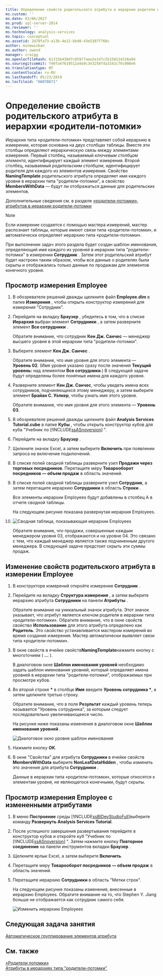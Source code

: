 ```yaml
---
title: Определение свойств родительского атрибута в иерархии родители потомки | Документация Майкрософт
ms.custom: ''
ms.date: 03/06/2017
ms.prod: sql-server-2014
ms.reviewer: ''
ms.technology: analysis-services
ms.topic: conceptual
ms.assetid: 2d78fa73-a13b-4e12-bbd0-43e5307f760c
author: minewiskan
ms.author: owend
manager: craigg
ms.openlocfilehash: 613156430d7c85977aee2e147c5b158124316a94
ms.sourcegitcommit: f40fa47619512a9a9c3e3258fda3242c76c008e6
ms.translationtype: MT
ms.contentlocale: ru-RU
ms.lasthandoff: 05/23/2019
ms.locfileid: "66078671"
---
```

# <a name="defining-parent-attribute-properties-in-a-parent-child-hierarchy"></a>Определение свойств родительского атрибута в иерархии «родители-потомки»
  Иерархия типа «родители-потомки» представляет собой иерархию в измерении, которая основана на двух столбцах таблицы. Вместе эти столбцы определяют иерархическую связь между элементами измерения. Первый столбец, называемый *ключевым столбцом элемента*, идентифицирует каждый элемент измерения. Второй столбец, называемый *родительским столбцом*, идентифицирует родителя для каждого из элементов измерения. Свойство **NamingTemplate** родительского атрибута определяет имя каждого уровня в иерархии типа "родители-потомки", а свойство **MembersWithData** — будут ли отображаться данные для родительских элементов.  
  
 Дополнительные сведения см. в разделе [«родители-потомки»](multidimensional-models/parent-child-dimension.md), [атрибутов в иерархии родители-потомки](multidimensional-models/parent-child-dimension-attributes.md)  
  
> [!NOTE]  
>  Если измерение создается с помощью мастера измерений, мастер распознает таблицы, которые имеют связи типа «родители-потомки», и автоматически определяет иерархию типа «родители-потомки».  
  
 При выполнении задач этого раздела будет создан шаблон именования, определяющий имя каждого из уровней в иерархии типа "родители-потомки" в измерении **Сотрудник** . Затем этот родительский атрибут будет настроен таким образом, чтобы все данные о родителях были скрыты и отображались только данные по продажам для элементов конечного уровня.  
  
## <a name="browsing-the-employee-dimension"></a>Просмотр измерения Employee  
  
1.  В обозревателе решений дважды щелкните файл **Employee.dim** в папке **Измерения** , чтобы открыть конструктор измерений для измерения "Сотрудник".  
  
2.  Перейдите на вкладку **Браузер** , убедитесь в том, что в списке **Иерархия** выбран элемент **Сотрудники** , а затем разверните элемент **Все сотрудники** .  
  
     Обратите внимание, что сотрудник **Кен Дж. Санчес** — менеджер высшего уровня в этой иерархии типа "родители-потомки".  
  
3.  Выберите элемент **Кен Дж. Санчес** .  
  
     Обратите внимание, что имя уровня для этого элемента — **Уровень 02**. (Имя уровня указано сразу после значения **Текущий уровень:** над элементом **Все сотрудники**.) В следующей задаче будут определены более понятные имена для каждого уровня.  
  
4.  Разверните элемент **Кен Дж. Санчес**, чтобы увидеть имена всех сотрудников, подчиняющихся этому менеджеру, а затем выберите элемент **Брайан С. Уэлкер**, чтобы узнать имя этого уровня.  
  
     Обратите внимание, что имя уровня для этого элемента — **Уровень 03**.  
  
5.  В обозревателе решений дважды щелкните файл **Analysis Services Tutorial.cube** в папке **Кубы** , чтобы открыть конструктор кубов для куба "Учебник по [!INCLUDE[ssASnoversion](../includes/ssasnoversion-md.md)] ".  
  
6.  Перейдите на вкладку **Браузер** .  
  
7.  Щелкните значок Excel, а затем выберите **Включить** при появлении запроса на включение подключений.  
  
8.  В списке полей сводной таблицы разверните узел **Продажи через торговых посредников**. Перетащите меру **Товарооборот посредников — объем продаж** в область значений.  
  
9. В списке полей сводной таблицы разверните узел **Сотрудник**, а затем перетащите иерархию **Сотрудники** в область **Строки** .  
  
     Все элементы иерархии Employees будут добавлены в столбец A в отчете сводной таблицы.  
  
     На следующем рисунке показана развернутая иерархия Employees.  
  
10. ![Сводная таблица, показывающая иерархии Employees](../../2014/tutorials/media/l4-employee-1.gif "Сводная таблица, показывающая иерархию Employees")  
  
     Обратите внимание, что продажи, совершенные каждым менеджером уровня 03, отображаются и на уровне 04. Это связано с тем, что каждый менеджер является также подчиненным другого менеджера. В следующей задаче предстоит скрыть эти суммы продаж.  
  
## <a name="modifying-parent-attribute-properties-in-the-employee-dimension"></a>Изменение свойств родительского атрибута в измерении Employee  
  
1.  В конструкторе измерений откройте измерение **Сотрудник** .  
  
2.  Перейдите на вкладку **Структура измерения** , а затем выберите иерархию атрибута **Сотрудники** на панели **Атрибуты** .  
  
     Обратите внимание на уникальный значок атрибута. Этот значок указывает, что атрибут является ключом родителя в иерархии типа «родители-потомки». Обратите внимание, что в окне свойств свойство **Использование** для этого атрибута определено как **Родитель**. Это свойство устанавливается мастером измерений во время создания измерения. Мастер автоматически выявляет связи типа «родители-потомки».  
  
3.  В окне свойств в ячейке свойств**NamingTemplate**нажмите кнопку с многоточием ( **...** ).  
  
     В диалоговом окне **Шаблон именования уровней** необходимо задать шаблон именования уровней, который определяет имена уровней в иерархии типа "родители-потомки", отображаемых при просмотре кубов.  
  
4.  Во второй строке **\*** в столбце **Имя** введите **Уровень сотрудника \***, а затем щелкните третью строку.  
  
     Обратите внимание, что в поле **Результат** каждый уровень теперь называется "Уровень сотрудника", за которым следует последовательно увеличивающееся число.  
  
     На рисунке ниже показаны изменения в диалоговом окне **Шаблон именования уровней** .  
  
     ![Диалоговое окно уровня шаблон именования](../../2014/tutorials/media/l4-namingtemplate.gif "диалоговое окно «шаблон именования уровней»")  
  
5.  Нажмите кнопку **ОК**.  
  
6.  В окне "Свойства" для атрибута **Сотрудники** в ячейке свойств **MembersWithData** выберите **NonLeafDataHidden** , чтобы изменить это значение для атрибута **Сотрудники** .  
  
     Данные в иерархии типа «родители-потомки», которые относятся к элементам уровня, не являющегося конечными, будут скрыты.  
  
## <a name="browsing-the-employee-dimension-with-the-modified-attributes"></a>Просмотр измерения Employee с измененными атрибутами  
  
1.  В меню **Построение** среды [!INCLUDE[ssBIDevStudioFull](../includes/ssbidevstudiofull-md.md)]выберите команду **Развернуть Analysis Services Tutorial**.  
  
2.  После успешного завершения развертывания перейдите в конструктор кубов и откройте куб "Учебник по [!INCLUDE[ssASnoversion](../includes/ssasnoversion-md.md)] ". Затем нажмите кнопку **Повторное соединение** на панели инструментов вкладки **Браузер** .  
  
3.  Щелкните ярлык Excel, а затем выберите **Включить**.  
  
4.  Перетащите меру **Товарооборот посредников — объем продаж** в область значений.  
  
5.  Перетащите иерархию **Сотрудники** в область "Метки строк".  
  
     На следующем рисунке показаны изменения, внесенные в иерархию Employees. Обратите внимание на то, что Stephen Y. Jiang больше не отображается как сотрудник самого себя.  
  
     ![Изменить иерархию Employees](../../2014/tutorials/media/l4-employee-2.png "иерархии Employees изменения")  
  
## <a name="next-task-in-lesson"></a>Следующая задача занятия  
 [Автоматическое группирование элементов атрибута](../analysis-services/lesson-4-3-automatically-grouping-attribute-members.md)  
  
## <a name="see-also"></a>См. также  
 [«Родители потомки»](multidimensional-models/parent-child-dimension.md)   
 [Атрибуты в иерархиях типа "родители-потомки"](multidimensional-models/parent-child-dimension-attributes.md)  
  
  
